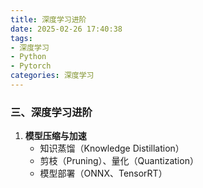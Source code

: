 ```yaml
---
title: 深度学习进阶
date: 2025-02-26 17:40:38
tags: 
- 深度学习
- Python
- Pytorch
categories: 深度学习
---
```


### **三、深度学习进阶**
1. **模型压缩与加速**
   - 知识蒸馏（Knowledge Distillation）
   - 剪枝（Pruning）、量化（Quantization）
   - 模型部署（ONNX、TensorRT）